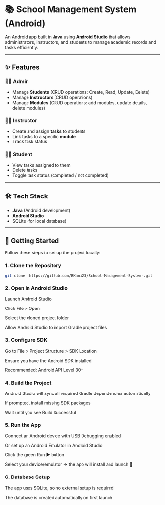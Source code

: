 # 📚 School Management System (Android)

An Android app built in **Java** using **Android Studio** that allows administrators, instructors, and students to manage academic records and tasks efficiently.

---

## ✨ Features

### 👨‍💼 Admin
- Manage **Students** (CRUD operations: Create, Read, Update, Delete)
- Manage **Instructors** (CRUD operations)
- Manage **Modules** (CRUD operations: add modules, update details, delete modules)

### 👨‍🏫 Instructor
- Create and assign **tasks** to students
- Link tasks to a specific **module**
- Track task status

### 👨‍🎓 Student
- View tasks assigned to them
- Delete tasks
- Toggle task status (completed / not completed)

---

## 🛠️ Tech Stack
- **Java** (Android development)
- **Android Studio**
- SQLite (for local database)

---

## 🚀 Getting Started

Follow these steps to set up the project locally:

### 1. Clone the Repository
```bash
git clone  https://github.com/BKani23/School-Management-System-.git
```

### 2. Open in Android Studio

Launch Android Studio

Click File > Open

Select the cloned project folder

Allow Android Studio to import Gradle project files

### 3. Configure SDK

Go to File > Project Structure > SDK Location

Ensure you have the Android SDK installed

Recommended: Android API Level 30+

### 4. Build the Project

Android Studio will sync all required Gradle dependencies automatically

If prompted, install missing SDK packages

Wait until you see Build Successful

### 5. Run the App

Connect an Android device with USB Debugging enabled

Or set up an Android Emulator in Android Studio

Click the green Run ▶️ button

Select your device/emulator → the app will install and launch 🚀

### 6. Database Setup

The app uses SQLite, so no external setup is required

The database is created automatically on first launch
